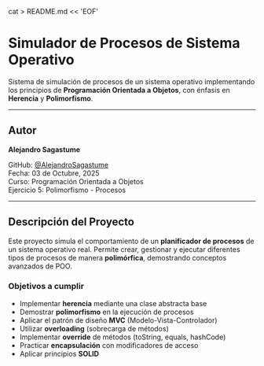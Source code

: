 cat > README.md << 'EOF'
#  Simulador de Procesos de Sistema Operativo



Sistema de simulación de procesos de un sistema operativo implementando los principios de **Programación Orientada a Objetos**, con énfasis en **Herencia** y **Polimorfismo**.

---

## Autor

**Alejandro Sagastume**  
  
GitHub: [@AlejandroSagastume](https://github.com/AlejandroSagastume/Ejercicio_5-Sistema_Operativo/new/master?filename=README.md)  
Fecha: 03 de Octubre, 2025  
Curso: Programación Orientada a Objetos  
Ejercicio 5: Polimorfismo - Procesos

---

##  Descripción del Proyecto

Este proyecto simula el comportamiento de un **planificador de procesos** de un sistema operativo real. Permite crear, gestionar y ejecutar diferentes tipos de procesos de manera **polimórfica**, demostrando conceptos avanzados de POO.

###  Objetivos a cumplir

- Implementar **herencia** mediante una clase abstracta base
- Demostrar **polimorfismo** en la ejecución de procesos
- Aplicar el patrón de diseño **MVC** (Modelo-Vista-Controlador)
- Utilizar **overloading** (sobrecarga de métodos)
- Implementar **override** de métodos (toString, equals, hashCode)
- Practicar **encapsulación** con modificadores de acceso
- Aplicar principios **SOLID**




